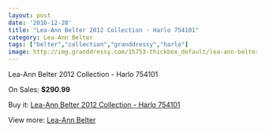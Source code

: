 ```yaml
---
layout: post
date: '2016-12-28'
title: "Lea-Ann Belter 2012 Collection - Harlo 754101"
category: Lea-Ann Belter
tags: ["belter","collection","granddressy","harlo"]
image: http://img.granddressy.com/15753-thickbox_default/lea-ann-belter-2012-collection-harlo-754101.jpg
---
```

Lea-Ann Belter 2012 Collection - Harlo 754101

On Sales: **$290.99**
<a href="https://www.granddressy.com/en/lea-ann-belter/14782-lea-ann-belter-2012-collection-harlo-754101.html"><amp-img layout="responsive" width="600" height="600" src="//img.granddressy.com/15753-thickbox_default/lea-ann-belter-2012-collection-harlo-754101.jpg" alt="Lea-Ann Belter 2012 Collection - Harlo 754101 0" /></a>

Buy it: [Lea-Ann Belter 2012 Collection - Harlo 754101](https://www.granddressy.com/en/lea-ann-belter/14782-lea-ann-belter-2012-collection-harlo-754101.html "Lea-Ann Belter 2012 Collection - Harlo 754101")

View more: [Lea-Ann Belter](https://www.granddressy.com/en/253-lea-ann-belter "Lea-Ann Belter")
